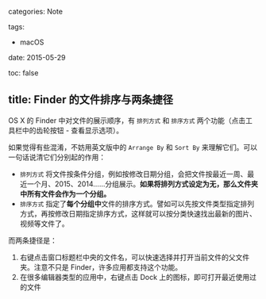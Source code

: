 categories: Note

tags:

- macOS

date: 2015-05-29

toc: false

title: Finder 的文件排序与两条捷径
---

OS X 的 Finder 中对文件的展示顺序，有 `排列方式` 和 `排序方式` 两个功能（点击工具栏中的齿轮按钮 - 查看显示选项）。

如果觉得有些混淆，不妨用英文版中的 `Arrange By` 和 `Sort By` 来理解它们。<!--more-->可以一句话说清它们分别起的作用：

* `排列方式` 将文件按条件分组，例如按修改日期分组，会把文件按最近一周、最近一个月、2015、2014……分组展示。**如果将排列方式设定为无，那么文件夹中所有文件会作为一个分组。**
* `排序方式` 指定了**每个分组中**文件的排序方式。譬如可以先按文件类型指定排列方式，再按修改日期指定排序方式，这样就可以按分类快速找出最新的图片、视频等文件了。

而两条捷径是：

1. 右键点击窗口标题栏中央的文件名，可以快速选择并打开当前文件的父文件夹。注意不只是 Finder，许多应用都支持这个功能。
2. 在很多编辑器类型的应用中，右键点击 Dock 上的图标，即可打开最近使用过的文件
